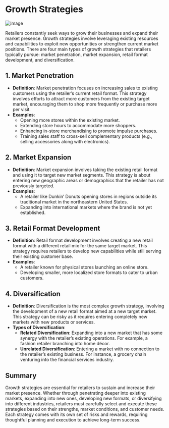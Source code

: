# Growth Strategies

![image](https://github.com/user-attachments/assets/b37f0b14-acc7-4fbc-805b-5574a2665c1c)

Retailers constantly seek ways to grow their businesses and expand their market presence. Growth strategies involve leveraging existing resources and capabilities to exploit new opportunities or strengthen current market positions. There are four main types of growth strategies that retailers typically pursue: market penetration, market expansion, retail format development, and diversification.

## 1. Market Penetration
- **Definition**: Market penetration focuses on increasing sales to existing customers using the retailer’s current retail format. This strategy involves efforts to attract more customers from the existing target market, encouraging them to shop more frequently or purchase more per visit.
- **Examples**:
  - Opening more stores within the existing market.
  - Extending store hours to accommodate more shoppers.
  - Enhancing in-store merchandising to promote impulse purchases.
  - Training sales staff to cross-sell complementary products (e.g., selling accessories along with electronics).

## 2. Market Expansion
- **Definition**: Market expansion involves taking the existing retail format and using it to target new market segments. This strategy is about entering new geographic areas or demographics that the retailer has not previously targeted.
- **Examples**:
  - A retailer like Dunkin’ Donuts opening stores in regions outside its traditional market in the northeastern United States.
  - Expanding into international markets where the brand is not yet established.

## 3. Retail Format Development
- **Definition**: Retail format development involves creating a new retail format with a different retail mix for the same target market. This strategy requires retailers to develop new capabilities while still serving their existing customer base.
- **Examples**:
  - A retailer known for physical stores launching an online store.
  - Developing smaller, more localized store formats to cater to urban customers.

## 4. Diversification
- **Definition**: Diversification is the most complex growth strategy, involving the development of a new retail format aimed at a new target market. This strategy can be risky as it requires entering completely new markets with new products or services.
- **Types of Diversification**:
  - **Related Diversification**: Expanding into a new market that has some synergy with the retailer’s existing operations. For example, a fashion retailer branching into home décor.
  - **Unrelated Diversification**: Entering a market with no connection to the retailer’s existing business. For instance, a grocery chain venturing into the financial services industry.

## Summary
Growth strategies are essential for retailers to sustain and increase their market presence. Whether through penetrating deeper into existing markets, expanding into new ones, developing new formats, or diversifying into different industries, retailers must carefully select and execute these strategies based on their strengths, market conditions, and customer needs. Each strategy comes with its own set of risks and rewards, requiring thoughtful planning and execution to achieve long-term success.
